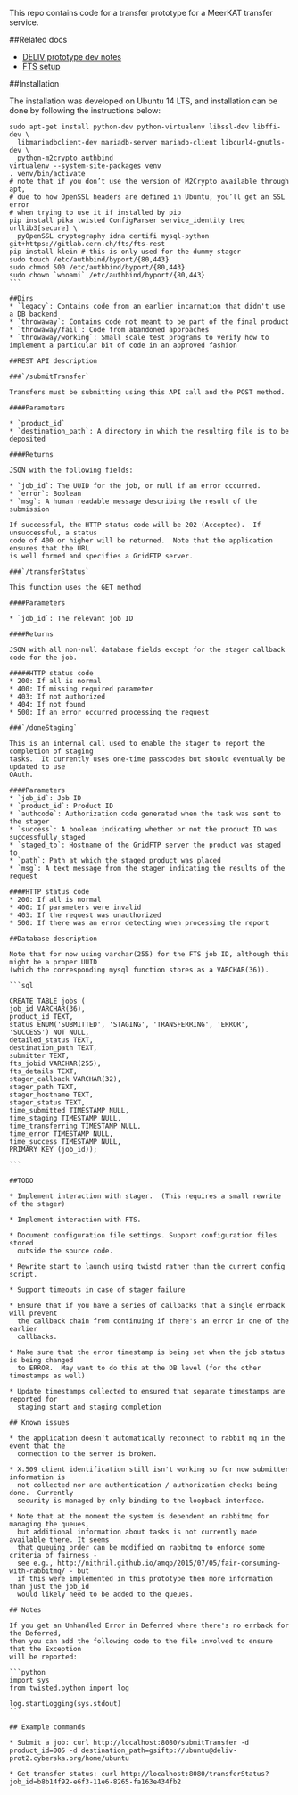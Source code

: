 This repo contains code for a transfer prototype for a MeerKAT transfer service.

##Related docs
* [DELIV prototype dev notes](https://docs.google.com/document/d/1Hj6m_Ya_mqGoXOwtQfCGe6KFXjEPXRDKqTrDOS0so7I/edit)
* [FTS setup](https://docs.google.com/document/d/1u6VLhZ6PYIK6yVwheAJqo5kDhm1d3Xz1d7pn1PGUnEk/edit)

##Installation

The installation was developed on Ubuntu 14 LTS, and installation can be done
by following the instructions below:

````
sudo apt-get install python-dev python-virtualenv libssl-dev libffi-dev \
  libmariadbclient-dev mariadb-server mariadb-client libcurl4-gnutls-dev \
  python-m2crypto authbind
virtualenv --system-site-packages venv
. venv/bin/activate
# note that if you don’t use the version of M2Crypto available through apt,
# due to how OpenSSL headers are defined in Ubuntu, you’ll get an SSL error
# when trying to use it if installed by pip
pip install pika twisted ConfigParser service_identity treq urllib3[secure] \
  pyOpenSSL cryptography idna certifi mysql-python git+https://gitlab.cern.ch/fts/fts-rest
pip install klein # this is only used for the dummy stager
sudo touch /etc/authbind/byport/{80,443}
sudo chmod 500 /etc/authbind/byport/{80,443}
sudo chown `whoami` /etc/authbind/byport/{80,443}
```

##Dirs
* `legacy`: Contains code from an earlier incarnation that didn't use a DB backend
* `throwaway`: Contains code not meant to be part of the final product
* `throwaway/fail`: Code from abandoned approaches
* `throwaway/working`: Small scale test programs to verify how to implement a particular bit of code in an approved fashion

##REST API description

###`/submitTransfer`

Transfers must be submitting using this API call and the POST method.

####Parameters

* `product_id`
* `destination_path`: A directory in which the resulting file is to be deposited

####Returns

JSON with the following fields:

* `job_id`: The UUID for the job, or null if an error occurred.
* `error`: Boolean
* `msg`: A human readable message describing the result of the submission

If successful, the HTTP status code will be 202 (Accepted).  If unsuccessful, a status
code of 400 or higher will be returned.  Note that the application ensures that the URL
is well formed and specifies a GridFTP server.

###`/transferStatus`

This function uses the GET method

####Parameters

* `job_id`: The relevant job ID

####Returns

JSON with all non-null database fields except for the stager callback code for the job.

#####HTTP status code
* 200: If all is normal
* 400: If missing required parameter
* 403: If not authorized
* 404: If not found
* 500: If an error occurred processing the request

###`/doneStaging`

This is an internal call used to enable the stager to report the completion of staging
tasks.  It currently uses one-time passcodes but should eventually be updated to use
OAuth.

####Parameters
* `job_id`: Job ID
* `product_id`: Product ID
* `authcode`: Authorization code generated when the task was sent to the stager
* `success`: A boolean indicating whether or not the product ID was successfully staged
* `staged_to`: Hostname of the GridFTP server the product was staged to
* `path`: Path at which the staged product was placed
* `msg`: A text message from the stager indicating the results of the request

####HTTP status code
* 200: If all is normal
* 400: If parameters were invalid
* 403: If the request was unauthorized
* 500: If there was an error detecting when processing the report

##Database description

Note that for now using varchar(255) for the FTS job ID, although this might be a proper UUID
(which the corresponding mysql function stores as a VARCHAR(36)).

```sql

CREATE TABLE jobs (
job_id VARCHAR(36),
product_id TEXT,
status ENUM('SUBMITTED', 'STAGING', 'TRANSFERRING', 'ERROR', 'SUCCESS') NOT NULL,
detailed_status TEXT,
destination_path TEXT,
submitter TEXT,
fts_jobid VARCHAR(255),
fts_details TEXT,
stager_callback VARCHAR(32),
stager_path TEXT,
stager_hostname TEXT,
stager_status TEXT,
time_submitted TIMESTAMP NULL,
time_staging TIMESTAMP NULL,
time_transferring TIMESTAMP NULL,
time_error TIMESTAMP NULL,
time_success TIMESTAMP NULL,
PRIMARY KEY (job_id));

```

##TODO

* Implement interaction with stager.  (This requires a small rewrite of the stager)

* Implement interaction with FTS.

* Document configuration file settings. Support configuration files stored
  outside the source code.

* Rewrite start to launch using twistd rather than the current config script.

* Support timeouts in case of stager failure

* Ensure that if you have a series of callbacks that a single errback will prevent
  the callback chain from continuing if there's an error in one of the earlier
  callbacks.

* Make sure that the error timestamp is being set when the job status is being changed
  to ERROR.  May want to do this at the DB level (for the other timestamps as well)

* Update timestamps collected to ensured that separate timestamps are reported for
  staging start and staging completion

## Known issues

* the application doesn't automatically reconnect to rabbit mq in the event that the
  connection to the server is broken.  

* X.509 client identification still isn't working so for now submitter information is
  not collected nor are authentication / authorization checks being done.  Currently
  security is managed by only binding to the loopback interface.

* Note that at the moment the system is dependent on rabbitmq for managing the queues,
  but additional information about tasks is not currently made available there. It seems
  that queuing order can be modified on rabbitmq to enforce some criteria of fairness -
  see e.g., http://nithril.github.io/amqp/2015/07/05/fair-consuming-with-rabbitmq/ - but
  if this were implemented in this prototype then more information than just the job_id
  would likely need to be added to the queues.

## Notes

If you get an Unhandled Error in Deferred where there's no errback for the Deferred,
then you can add the following code to the file involved to ensure that the Exception
will be reported:

```python
import sys
from twisted.python import log

log.startLogging(sys.stdout)
```

## Example commands

* Submit a job: curl http://localhost:8080/submitTransfer -d product_id=005 -d destination_path=gsiftp://ubuntu@deliv-prot2.cyberska.org/home/ubuntu

* Get transfer status: curl http://localhost:8080/transferStatus?job_id=b8b14f92-e6f3-11e6-8265-fa163e434fb2